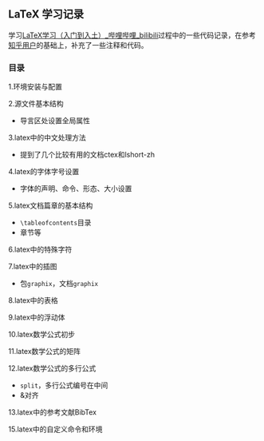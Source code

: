 ## LaTeX 学习记录

学习[LaTeX学习（入门到入土）_哔哩哔哩_bilibili](https://www.bilibili.com/video/BV147411G7yk?p=3)过程中的一些代码记录，在参考[知乎用户](https://www.zhihu.com/people/lao-shi-ren-94-22)的基础上，补充了一些注释和代码。

### 目录

1.环境安装与配置

2.源文件基本结构

- 导言区处设置全局属性

3.latex中的中文处理方法

- 提到了几个比较有用的文档ctex和lshort-zh

4.latex的字体字号设置

- 字体的声明、命令、形态、大小设置

5.latex文档篇章的基本结构

- `\tableofcontents`目录
- 章节等

6.latex中的特殊字符

7.latex中的插图

- 包`graphix`，文档`graphix`

8.latex中的表格

9.latex中的浮动体

10.latex数学公式初步

11.latex数学公式的矩阵

12.latex数学公式的多行公式

- `split`，多行公式编号在中间
- &对齐

13.latex中的参考文献BibTex

15.latex中的自定义命令和环境